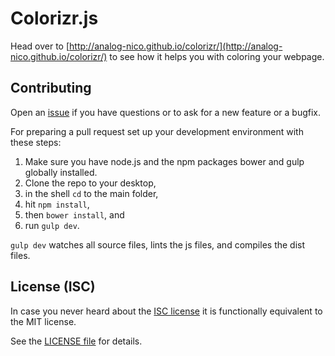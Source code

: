 # Colorizr.js

Head over to [http://analog-nico.github.io/colorizr/](http://analog-nico.github.io/colorizr/) to see how it helps you with coloring your webpage.

## Contributing

Open an [issue](https://github.com/analog-nico/colorizr/issues) if you have questions or to ask for a new feature or a bugfix.

For preparing a pull request set up your development environment with these steps:
  1. Make sure you have node.js and the npm packages bower and gulp globally installed.
  2. Clone the repo to your desktop,
  3. in the shell `cd` to the main folder,
  4. hit `npm install`,
  5. then `bower install`, and
  6. run `gulp dev`.

`gulp dev` watches all source files, lints the js files, and compiles the dist files.

## License (ISC)

In case you never heard about the [ISC license](http://en.wikipedia.org/wiki/ISC_license) it is functionally equivalent to the MIT license.

See the [LICENSE file](LICENSE) for details.